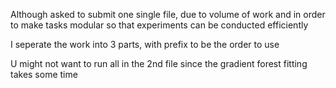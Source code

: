 Although asked to submit one single file, due to volume of work and in order to make tasks modular so that experiments can be conducted efficiently

I seperate the work into 3 parts, with prefix to be the order to use

U might not want to run all in the 2nd file since the gradient forest fitting takes some time

